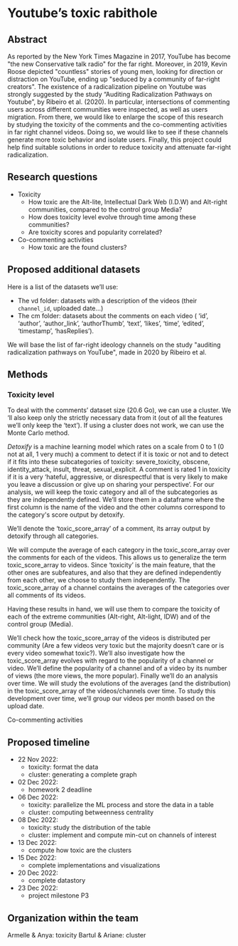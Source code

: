 # Youtube’s toxic rabithole 

## Abstract

As reported by the New York Times Magazine in 2017, YouTube has become "the new Conservative talk radio" for the far right. Moreover, in 2019, Kevin Roose depicted "countless" stories of young men, looking for direction or distraction on YouTube, ending up "seduced by a community of far-right creators". The existence of a radicalization pipeline on Youtube was strongly suggested by the study “Auditing Radicalization Pathways on Youtube”, by Ribeiro et al. (2020). In particular, intersections of commenting users across different communities were inspected, as well as users migration. From there, we would like to enlarge the scope of this research by studying the toxicity of the comments and the co-commenting activities in far right channel videos. Doing so, we would like to see if these channels generate more toxic behavior and isolate users. Finally, this project could help find suitable solutions in order to reduce toxicity and attenuate far-right radicalization.

## Research questions
- Toxicity
    - How toxic are the Alt-lite, Intellectual Dark Web (I.D.W) and Alt-right communities, compared to the control group Media?
    - How does toxicity level evolve through time among these communities?
    - Are toxicity scores and popularity correlated?
- Co-commenting activities
    - How toxic are the found clusters?

## Proposed additional datasets 
Here is a list of the datasets we’ll use: 
- The vd folder: datasets with a description of the videos (their `channel_id`, uploaded date…) 
- The cm folder: datasets about the comments on each video ( ‘id’, ‘author’, ‘author_link’, ‘authorThumb’, ‘text’, ‘likes’, ‘time’, ‘edited’, ‘timestamp’, ‘hasReplies’).

We will base the list of far-right ideology channels on the study "auditing radicalization pathways on YouTube", made in 2020 by Ribeiro et al.

## Methods
### Toxicity level
To deal with the comments’ dataset size (20.6 Go), we can use a cluster. We ‘ll also keep only the strictly necessary data from it (out of all the features we’ll only keep the ‘text’). If using a cluster does not work, we can use the Monte Carlo method.   

*Detoxify* is a machine learning model which rates on a scale from 0 to 1 (0 not at all, 1 very much) a comment to detect if it is toxic or not and to detect if it fits into these subcategories of toxicity: severe_toxicity, obscene, identity_attack, insult, threat, sexual_explicit. A comment is rated 1 in toxicity if it is a very ‘hateful, aggressive, or disrespectful that is very likely to make you leave a discussion or give up on sharing your perspective’. For our analysis, we will keep the toxic category and all of the subcategories as they are independently defined. We’ll store them in a dataframe where the first column is the name of the video and the other columns correspond to the category's score output by detoxify.


We’ll denote the ‘toxic_score_array’ of a comment, its array output by detoxify through all categories.

We will compute the average of each category in the toxic_score_array over the comments for each of the videos. This allows us to generalize the term toxic_score_array to videos. Since ‘toxicity’ is the main feature, that the other ones are subfeatures, and also that they are defined independently from each other, we choose to study them independently. The toxic_score_array of a channel contains the averages of the categories over all comments of its videos. 

Having these results in hand, we will use them to compare the toxicity of each of the extreme communities (Alt-right, Alt-light, IDW) and of the control group (Media). 

We’ll check how the toxic_score_array of the videos is distributed per community (Are a few videos very toxic but the majority doesn’t care or is every video somewhat toxic?). We’ll also investigate how the toxic_score_array evolves with regard to the popularity of a channel or video. We’ll define the popularity of a channel and of a video by its number of views (the more views, the more popular).
Finally we’ll do an analysis over time. We will study the evolutions of the averages (and the distribution) in the toxic_score_array of the videos/channels over time. To study this development over time, we’ll group our videos per month based on the upload date.

Co-commenting activities


## Proposed timeline
- 22 Nov 2022: 
    - toxicity: format the data 
    - cluster: generating a complete graph
- 02 Dec 2022: 
    - homework 2 deadline
- 06 Dec 2022: 
    - toxicity: parallelize the ML process and store the data in a table
    - cluster: computing betweenness centrality
- 08 Dec 2022:
    - toxicity: study the distribution of the table
    - cluster: implement and compute min-cut on channels of interest
- 13 Dec 2022: 
    - compute how toxic are the clusters
- 15 Dec 2022: 
    - complete implementations and visualizations
- 20 Dec 2022: 
    - complete datastory
- 23 Dec 2022: 
    - project milestone P3 

## Organization within the team
Armelle & Anya: toxicity
Bartul & Ariane: cluster
